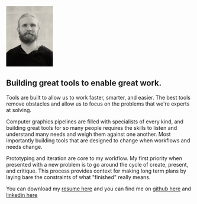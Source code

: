 <img src="profile.jpg" alt="drawing" width="25%"/>

## Building great tools to enable great work.  
Tools are built to allow us to work faster, smarter, and easier. The best tools remove obstacles and allow us to focus on the problems that we're experts at solving.  

Computer graphics pipelines are filled with specialists of every kind, and building great tools for so many people requires the skills to listen and understand many needs and weigh them against one another. Most importantly building tools that are designed to change when workflows and needs change.  

Prototyping and iteration are core to my workflow. My first priority when presented with a new problem is to go around the cycle of create, present, and critique. This process provides context for making long term plans by laying bare the constraints of what "finished" really means.  

You can download my [resume here](resume.pdf) and you can find me on [github here](https://github.com/MichaelAldrich) and [linkedin here](https://www.linkedin.com/in/michaeljaldrich/)

